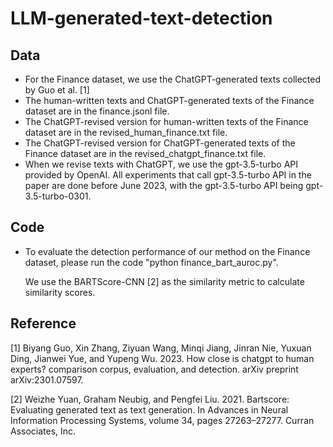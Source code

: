 # LLM-generated-text-detection
## Data
* For the Finance dataset, we use the ChatGPT-generated texts collected by Guo et al. [1]
* The human-written texts and ChatGPT-generated texts of the Finance dataset are in the finance.jsonl file.
* The ChatGPT-revised version for human-written texts of the Finance dataset are in the revised_human_finance.txt file.
* The ChatGPT-revised version for ChatGPT-generated texts of the Finance dataset are in the revised_chatgpt_finance.txt file.
* When we revise texts with ChatGPT, we use the
gpt-3.5-turbo API provided by OpenAI. All experiments that call gpt-3.5-turbo API in
the paper are done before June 2023, with the gpt-3.5-turbo API being gpt-3.5-turbo-0301.
## Code
* To evaluate the detection performance of our method on the Finance dataset, please run the code "python finance_bart_auroc.py".
  
  We use the BARTScore-CNN [2] as
the similarity metric to calculate similarity scores.





 ## Reference
[1] Biyang Guo, Xin Zhang, Ziyuan Wang, Minqi Jiang,
Jinran Nie, Yuxuan Ding, Jianwei Yue, and Yupeng
Wu. 2023. How close is chatgpt to human experts?
comparison corpus, evaluation, and detection. arXiv
preprint arXiv:2301.07597.

[2] Weizhe Yuan, Graham Neubig, and Pengfei Liu. 2021.
Bartscore: Evaluating generated text as text generation. In Advances in Neural Information Processing
Systems, volume 34, pages 27263–27277. Curran Associates, Inc.
